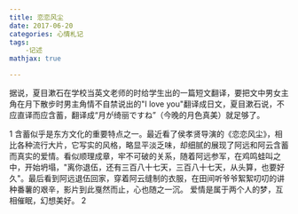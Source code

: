 ```yaml
---
title: 恋恋风尘
date: 2017-06-20
categories: 心情札记
tags:
    -记述
mathjax: true

---
```

  据说，夏目漱石在学校当英文老师的时给学生出的一篇短文翻译，要把文中男女主角在月下散步时男主角情不自禁说出的"I love you"翻译成日文，夏目漱石说，不应直译而应含蓄，翻译成“月が绮丽ですね”（今晚的月色真美）就足够了。
<!-- more -->
1
含蓄似乎是东方文化的重要特点之一。最近看了侯孝贤导演的《恋恋风尘》，相比各种流行大片，它写实的风格，略显平淡乏味，却细腻的展现了阿远和阿云含蓄而真实的爱情。看似顺理成章，牢不可破的关系，随着阿远参军，在鸡鸣蛙叫之中，开始坍塌，"离你退伍，还有三百八十七天，三百八十七天，从头算，也要好久"。最后看到阿远退伍回家，穿着阿云缝制的衣服，在田间听爷爷絮絮叨叨的讲种番薯的艰辛，影片到此戛然而止，心也随之一沉。
爱情是属于两个人的梦，互相催眠，幻想美好。
2
